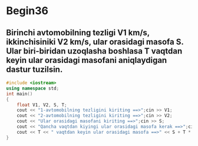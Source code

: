 # Begin36
## Birinchi avtomobilning tezligi V1 km/s, ikkinchisiniki V2 km/s, ular orasidagi masofa S. Ular biri-biridan uzoqlasha boshlasa T vaqtdan keyin ular orasidagi masofani aniqlaydigan dastur tuzilsin.
```cpp
#include <iostream>
using namespace std;
int main()
{
    float V1, V2, S, T;
    cout << "1-avtomobilning tezligini kiriting ==>";cin >> V1;
    cout << "2-avtomobilning tezligini kiriting ==>";cin >> V2;
    cout << "Ular orasidagi masofani kiriting ==>";cin >> S;
    cout << "Qancha vaqtdan kiyingi ular orasidagi masofa kerak ==>";cin >> T;
    cout << T << " vaqtdan keyin ular orasidagi masofa ==>" << S + T * (V1 + V2);
}
```
